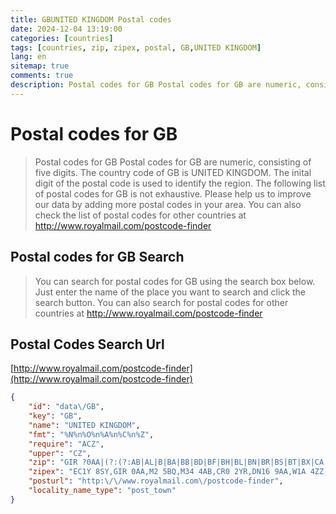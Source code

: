 ```yaml
---
title: GBUNITED KINGDOM Postal codes 
date: 2024-12-04 13:19:00
categories: [countries]
tags: [countries, zip, zipex, postal, GB,UNITED KINGDOM]
lang: en
sitemap: true
comments: true
description: Postal codes for GB Postal codes for GB are numeric, consisting of five digits. The country code of GB is UNITED KINGDOM. The inital digit of the postal code is used to identify the region. The following list of postal codes for GB is not exhaustive. Please help us to improve our data by adding more postal codes in your area. You can also check the list of postal codes for other countries at http://www.royalmail.com/postcode-finder
---
```


# Postal codes for GB
> Postal codes for GB Postal codes for GB are numeric, consisting of five digits. The country code of GB is UNITED KINGDOM. The inital digit of the postal code is used to identify the region. The following list of postal codes for GB is not exhaustive. Please help us to improve our data by adding more postal codes in your area. You can also check the list of postal codes for other countries at http://www.royalmail.com/postcode-finder

## Postal codes for GB Search 
> You can search for postal codes for GB using the search box below. Just enter the name of the place you want to search and click the search button. You can also search for postal codes for other countries at http://www.royalmail.com/postcode-finder

## Postal Codes Search Url

[http://www.royalmail.com/postcode-finder](http://www.royalmail.com/postcode-finder)
```json
{
    "id": "data\/GB",
    "key": "GB",
    "name": "UNITED KINGDOM",
    "fmt": "%N%n%O%n%A%n%C%n%Z",
    "require": "ACZ",
    "upper": "CZ",
    "zip": "GIR ?0AA|(?:(?:AB|AL|B|BA|BB|BD|BF|BH|BL|BN|BR|BS|BT|BX|CA|CB|CF|CH|CM|CO|CR|CT|CV|CW|DA|DD|DE|DG|DH|DL|DN|DT|DY|E|EC|EH|EN|EX|FK|FY|G|GL|GY|GU|HA|HD|HG|HP|HR|HS|HU|HX|IG|IM|IP|IV|JE|KA|KT|KW|KY|L|LA|LD|LE|LL|LN|LS|LU|M|ME|MK|ML|N|NE|NG|NN|NP|NR|NW|OL|OX|PA|PE|PH|PL|PO|PR|RG|RH|RM|S|SA|SE|SG|SK|SL|SM|SN|SO|SP|SR|SS|ST|SW|SY|TA|TD|TF|TN|TQ|TR|TS|TW|UB|W|WA|WC|WD|WF|WN|WR|WS|WV|YO|ZE)(?:\\d[\\dA-Z]? ?\\d[ABD-HJLN-UW-Z]{2}))|BFPO ?\\d{1,4}",
    "zipex": "EC1Y 8SY,GIR 0AA,M2 5BQ,M34 4AB,CR0 2YR,DN16 9AA,W1A 4ZZ,EC1A 1HQ,OX14 4PG,BS18 8HF,NR25 7HG,RH6 0NP,BH23 6AA,B6 5BA,SO23 9AP,PO1 3AX,BFPO 61",
    "posturl": "http:\/\/www.royalmail.com\/postcode-finder",
    "locality_name_type": "post_town"
}
```
